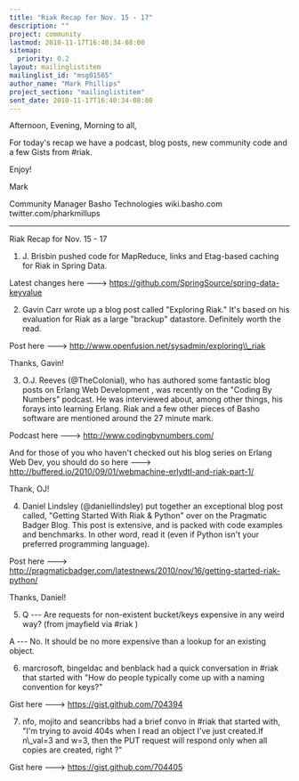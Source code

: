 ```yaml
---
title: "Riak Recap for Nov. 15 - 17"
description: ""
project: community
lastmod: 2010-11-17T16:40:34-08:00
sitemap:
  priority: 0.2
layout: mailinglistitem
mailinglist_id: "msg01565"
author_name: "Mark Phillips"
project_section: "mailinglistitem"
sent_date: 2010-11-17T16:40:34-08:00
---
```



Afternoon, Evening, Morning to all,

For today's recap we have a podcast, blog posts, new community code
and a few Gists from #riak.

Enjoy!

Mark

Community Manager
Basho Technologies
wiki.basho.com
twitter.com/pharkmillups

----

Riak Recap for Nov. 15 - 17

1) J. Brisbin pushed code for MapReduce, links and Etag-based caching
for Riak in Spring Data.

Latest changes here ---&gt; https://github.com/SpringSource/spring-data-keyvalue

2) Gavin Carr wrote up a blog post called "Exploring Riak." It's based
on his evaluation for Riak as a large "brackup" datastore. Definitely
worth the read.

Post here ---&gt; http://www.openfusion.net/sysadmin/exploring\\_riak

Thanks, Gavin!

3) O.J. Reeves (@TheColonial), who has authored some fantastic blog
posts on Erlang Web Development , was recently on the "Coding By
Numbers" podcast. He was interviewed about, among other things, his
forays into learning Erlang. Riak and a few other pieces of Basho
software are mentioned around the 27 minute mark.

Podcast here ---&gt; http://www.codingbynumbers.com/

And for those of you who haven't checked out his blog series on Erlang
Web Dev, you should do so here ---&gt;
http://buffered.io/2010/09/01/webmachine-erlydtl-and-riak-part-1/

Thank, OJ!

4) Daniel Lindsley (@daniellindsley) put together an exceptional blog
post called, "Getting Started With Riak & Python" over on the
Pragmatic Badger Blog. This post is extensive, and is packed with code
examples and benchmarks. In other word, read it (even if Python isn't
your preferred programming language).

Post here ---&gt; 
http://pragmaticbadger.com/latestnews/2010/nov/16/getting-started-riak-python/

Thanks, Daniel!

5) Q --- Are requests for non-existent bucket/keys expensive in any
weird way? (from jmayfield via #riak )

 A --- No. It should be no more expensive than a lookup for an
existing object.

6) marcrosoft, bingeldac and benblack had a quick conversation in
#riak that started with "How do people typically come up with a naming
convention for keys?"

Gist here ---&gt; https://gist.github.com/704394

7) nfo, mojito and seancribbs had a brief convo in #riak that started
with, "I'm trying to avoid 404s when I read an object I've just
created.If n\\_val=3 and w=3, then the PUT request will respond only
when all copies are created, right ?"

Gist here ---&gt; https://gist.github.com/704405

